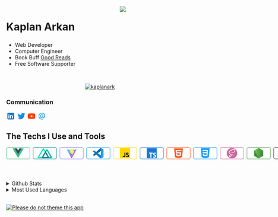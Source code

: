 <!-- LİNKS-->
[linkedin]: https://www.linkedin.com/in/kaplanarkan/
[twitter]:https://twitter.com/kaplanark
[youtube]:https://www.youtube.com/

<img src="https://media.giphy.com/media/kH1DBkPNyZPOk0BxrM/source.gif" align="right" width="198" height="">
<!-- https://media.giphy.com/media/KzJkzjggfGN5Py6nkT/source.gif -->

# Kaplan Arkan


<h3></h3>
<p>
</p>
<ul>
        <li>Web Developer</li>
        <li>Computer Engineer</li>
        <li>Book Buff <a href="https://goodreads.com/kaplanark" alt="Good Reads">Good Reads</a></li>
        <li>Free Software Supporter</li>
</ul> 
<br>

<p align="center">
        <a href="https://github.com/ryo-ma/github-profile-trophy"><img src="https://github-profile-trophy.vercel.app/?username=kaplanark&theme=onedark" alt="kaplanark" /></a>
</p>

### Communication

[<img height="24" width="24" align= "center" src="img/linkedin.png"/>][linkedin]
[<img height="24" width="24" align= "center" src="img/twitter.png"/>][twitter]
[<img height="24" width="24" align= "center" src="img/youtube.png"/>][youtube]
[<img height="24" width="24" align= "center" src="img/email.png"/>](mailto:kaplan.arkan@gmail.com)
<br>

## The Techs I Use and Tools

<div style="display:flex; gap:16px 8px">
<img height = "32" style="margin-bottom: 6px" align= "left" src="img/vue.png"/>
<img height = "32" style="margin-bottom: 6px" align= "left" src="img/nuxt.png"/>
<img height = "32" style="margin-bottom: 6px" align= "left" src="img/vite.png"/>
<img height = "32" style="margin-bottom: 6px" align= "left" src="img/vscode.png"/>
<img height = "32" style="margin-bottom: 6px" align="left" src="img/js.png"/>
<img height = "32" style="margin-bottom: 6px" align="left" src="img/ts.png"/>
<img height = "32" style="margin-bottom: 6px" align= "left" src="img/html.png"/>
<img height = "32" style="margin-bottom: 6px" align= "left" src="img/css.png"/>
<img height = "32" style="margin-bottom: 6px" align= "left" src="img/scss.png"/>
<img height = "32" style="margin-bottom: 6px" align= "left" src="img/node.png"/>
<img height = "32" style="margin-bottom: 6px" align= "left" src="img/express.png"/>
<img height = "32" style="margin-bottom: 6px" align= "left" src="img/mongodb.png"/>
<img height = "32" style="margin-bottom: 6px" align= "left" src="img/ubuntu.png"/>
<img height = "32" style="margin-bottom: 6px" align= "left" src="img/figma.png"/>
<img height = "32" style="margin-bottom: 6px" align= "left" src="img/postman.png"/>
<img height = "32" style="margin-bottom: 6px" align= "left" src="img/netlify.png"/><br>
</div>

<br>
<br>
<br>

<details>
<summary>Github Stats</summary>
<img src="https://github-readme-stats.vercel.app/api?username=kaplanark">
</details>
<details>
<summary>Most Used Languages</summary>
<img src="https://github-readme-stats.vercel.app/api/top-langs/?username=kaplanark&layout=compact">
</details>
<br>

[![Please do not theme this app](https://stopthemingmy.app/badge.svg)](https://stopthemingmy.app)
